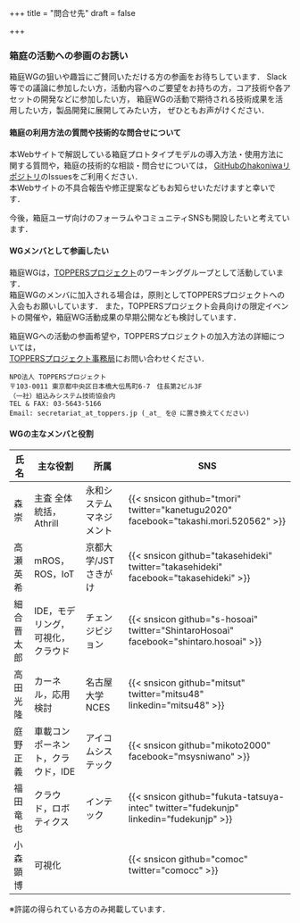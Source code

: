 +++
title = "問合せ先"
draft = false

+++

### 箱庭の活動への参画のお誘い

箱庭WGの狙いや趣旨にご賛同いただける方の参画をお待ちしています．
Slack等での議論に参加したい方，活動内容へのご要望をお持ちの方，コア技術や各アセットの開発などに参加したい方，
箱庭WGの活動で期待される技術成果を活用したい方，製品開発に展開してみたい方，
ぜひともお声がけください．

#### 箱庭の利用方法の質問や技術的な問合せについて

本Webサイトで解説している箱庭プロトタイプモデルの導入方法・使用方法に関する質問や，箱庭の技術的な相談・問合せについては，
[GitHubのhakoniwaリポジトリ](https://github.com/toppers/hakoniwa)のIssuesをご利用ください．  
本Webサイトの不具合報告や修正提案などもお知らせいただけますと幸いです．

今後，箱庭ユーザ向けのフォーラムやコミュニティSNSも開設したいと考えています．

#### WGメンバとして参画したい

箱庭WGは，[TOPPERSプロジェクト](https://toppers.jp/)のワーキンググループとして活動しています．  
箱庭WGのメンバに加入される場合は，原則としてTOPPERSプロジェクトへの入会もお願いしています．
また，TOPPERSプロジェクト会員向けの限定イベントの開催や，箱庭WG活動成果の早期公開なども検討しています．

箱庭WGへの活動の参画希望や，TOPPERSプロジェクトの加入方法の詳細については，  
[TOPPERSプロジェクト事務局](https://toppers.jp/contacts.html)にお問い合わせください．

```
NPO法人 TOPPERSプロジェクト
〒103-0011 東京都中央区日本橋大伝馬町6-7　住長第2ビル3F
（一社）組込みシステム技術協会内
TEL & FAX: 03-5643-5166
Email: secretariat_at_toppers.jp (_at_ を@ に置き換えてください)
```

#### WGの主なメンバと役割

| 氏名      | 主な役割                     | 所属                | SNS |
| -------- | -------------------------- | ------------------ | ---- |
| 森 崇     | 主査 全体統括，Athrill        | 永和システムマネジメント | {{< snsicon github="tmori" twitter="kanetugu2020" facebook="takashi.mori.520562" >}} |
| 高瀬 英希  | mROS，ROS，IoT               | 京都大学/JSTさきがけ   | {{< snsicon github="takasehideki" twitter="takasehideki" facebook="takasehideki" >}} |
| 細合 晋太郎 | IDE，モデリング，可視化，クラウド | チェンジビジョン       | {{< snsicon github="s-hosoai" twitter="ShintaroHosoai" facebook="shintaro.hosoai" >}} |
| 高田 光隆  | カーネル，応用検討             | 名古屋大学NCES        | {{< snsicon github="mitsut" twitter="mitsu48" linkedin="mitsu48" >}} |
| 庭野 正義  | 車載コンポーネント，クラウド，IDE | アイコムシステック      | {{< snsicon github="mikoto2000" facebook="msysniwano" >}} |
| 福田 ⻯也  | クラウド，ロボティクス          | インテック            | {{< snsicon github="fukuta-tatsuya-intec" twitter="fudekunjp" linkedin="fudekunjp" >}} |
| 小森 顕博  | 可視化                      |                    | {{< snsicon github="comoc" twitter="comocc" >}} |

※許諾の得られている方のみ掲載しています．

